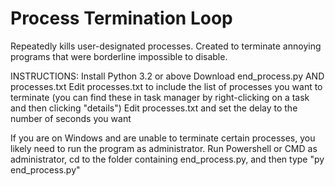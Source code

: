 # Process Termination Loop
Repeatedly kills user-designated processes. Created to terminate annoying programs that were borderline impossible to disable.

INSTRUCTIONS:
Install Python 3.2 or above
Download end_process.py AND processes.txt
Edit processes.txt to include the list of processes you want to terminate (you can find these in task manager by right-clicking on a task and then clicking "details")
Edit processes.txt and set the delay to the number of seconds you want


If you are on Windows and are unable to terminate certain processes, you likely need to run the program as administrator.
Run Powershell or CMD as administrator, cd to the folder containing end_process.py, and then type "py end_process.py"

